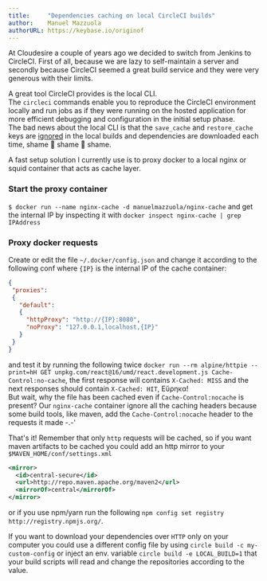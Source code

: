 ```yaml
---
title:     "Dependencies caching on local CircleCI builds"
author:    Manuel Mazzuola
authorURL: https://keybase.io/originof
---
```


At Cloudesire a couple of years ago we decided to switch from Jenkins to CircleCI. First of all, because we are lazy to self-maintain a server and secondly because CircleCI seemed a great build service and they were very generous with their limits.

A great tool CircleCI provides is the local CLI.  
The `circleci` commands enable you to reproduce the CircleCI environment locally and run jobs as if they were running on the hosted application for more efficient debugging and configuration in the initial setup phase.  
The bad news about the local CLI is that the `save_cache` and `restore_cache` keys are [ignored](https://circleci.com/docs/2.0/local-cli/#caching) in the local builds and dependencies are downloaded each time, shame :bell: shame :bell: shame.

A fast setup solution I currently use is to proxy docker to a local nginx or squid container that acts as cache layer.

### Start the proxy container

`$ docker run --name nginx-cache -d manuelmazzuola/nginx-cache` and get the internal IP by inspecting it with `docker inspect nginx-cache | grep IPAddress`

### Proxy docker requests

Create or edit the file `~/.docker/config.json` and change it according to the following conf where `{IP}` is the internal IP of the cache container:

```json
{
 "proxies":
 {
   "default":
   {
     "httpProxy": "http://{IP}:8080",
     "noProxy": "127.0.0.1,localhost,{IP}"
   }
 }
}
```

and test it by running the following twice `docker run --rm alpine/httpie --print=hH GET unpkg.com/react@16/umd/react.development.js Cache-Control:no-cache`, the first response will contains `X-Cached: MISS` and the next responses should contain `X-Cached: HIT`, Eὕρηκα!  
But wait, why the file has been cached even if `Cache-Control:nocache` is present? Our `nginx-cache` container ignore all the caching headers because some build tools, like maven, add the `Cache-Control:nocache` header to the requests it made -.-'

That's it! Remember that only `http` requests will be cached, so if you want maven artifacts to be cached you could add an http mirror to your `$MAVEN_HOME/conf/settings.xml`

```xml
<mirror>
  <id>central-secure</id>
  <url>http://repo.maven.apache.org/maven2</url>
  <mirrorOf>central</mirrorOf>
</mirror>
```

or if you use npm/yarn run the following `npm config set registry http://registry.npmjs.org/`.

If you want to download your dependencies over `HTTP` only on your computer you could use a different config file by using `circle build -c my-custom-config` or inject an env. variable `circle build -e LOCAL_BUILD=1` that your build scripts will read and change the repositories according to the value.

<!--truncate-->
